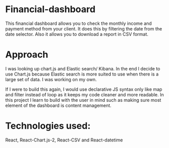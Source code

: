 # Financial-dashboard

This financial dashboard allows you to check the monthly income and payment method from your client. It does this by filtering the date from the date selector. Also it allows you to download a report in CSV format. 

# Approach
I was looking up chart.js and Elastic search/ Kibana. In the end I decide to use Chart.js because Elastic search is more suited to use when there is a large set of data. I was working on my own.

If I were to build this again, I would use declarative JS syntax only like map and filter instead of loop as it keeps my code cleaner and more readable. In this project I learn to build with the user in mind such as making sure most element of the dashboard is content management. 

# Technologies used: 
React, React-Chart.js-2, React-CSV and React-datetime
